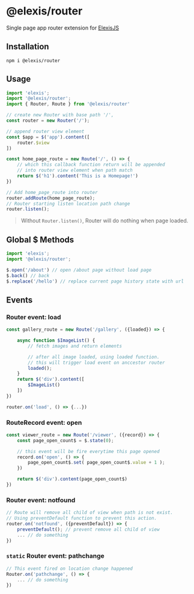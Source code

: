 # @elexis/router
Single page app router extension for [ElexisJS](https://github.com/defaultkavy/elexis)

## Installation
```
npm i @elexis/router
```

## Usage
```ts
import 'elexis';
import '@elexis/router';
import { Router, Route } from '@elexis/router'

// create new Router with base path '/', 
const router = new Router('/');

// append router view element
const $app = $('app').content([
    router.$view
])

const home_page_route = new Route('/', () => {
    // which this callback function return will be appended
    // into router view element when path match
    return $('h1').content('This is a Homepage!')
})

// Add home_page_route into router
router.addRoute(home_page_route);
// Router starting listen location path change
router.listen();
```
> Without `Router.listen()`, Router will do nothing when page loaded.

## Global $ Methods
```ts
import 'elexis';
import '@elexis/router';

$.open('/about') // open /about page without load page
$.back() // back
$.replace('/hello') // replace current page history state with url
```

## Events

### Router event: load
```ts
const gallery_route = new Route('/gallery', ({loaded}) => {

    async function $ImageList() {
        // fetch images and return elements

        // after all image loaded, using loaded function.
        // this will trigger load event on anccestor router
        loaded();
    }
    return $('div').content([
        $ImageList()
    ])
})

router.on('load', () => {...})
```

### RouteRecord event: open
```ts
const viewer_route = new Route('/viewer', ({record}) => {
    const page_open_count$ = $.state(0);

    // this event will be fire everytime this page opened
    record.on('open', () => {
        page_open_count$.set( page_open_count$.value + 1 );
    })

    return $('div').content(page_open_count$) 
})
```

### Router event: notfound
```ts
// Route will remove all child of view when path is not exist.
// Using preventDefault function to prevent this action.
router.on('notfound', ({preventDefault}) => {
    preventDefault(); // prevent remove all child of view
    ... // do something
})
```

### `static` Router event: pathchange
```ts
// This event fired on location change happened
Router.on('pathchange', () => {
    ... // do something
})
```